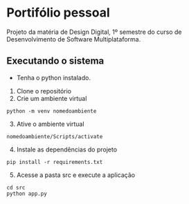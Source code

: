 # Portifólio pessoal
Projeto da matéria de Design Digital, 1º semestre do curso de Desenvolvimento de Software Multiplataforma.

## Executando o sistema
* Tenha o python instalado.
1. Clone o repositório
1. Crie um ambiente virtual
```
python -m venv nomedoambiente
```
3. Ative o ambiente virtual
```
nomedoambiente/Scripts/activate
```
4. Instale as dependências do projeto
```
pip install -r requirements.txt
```
5. Acesse a pasta src e execute a aplicação
```
cd src
python app.py
```